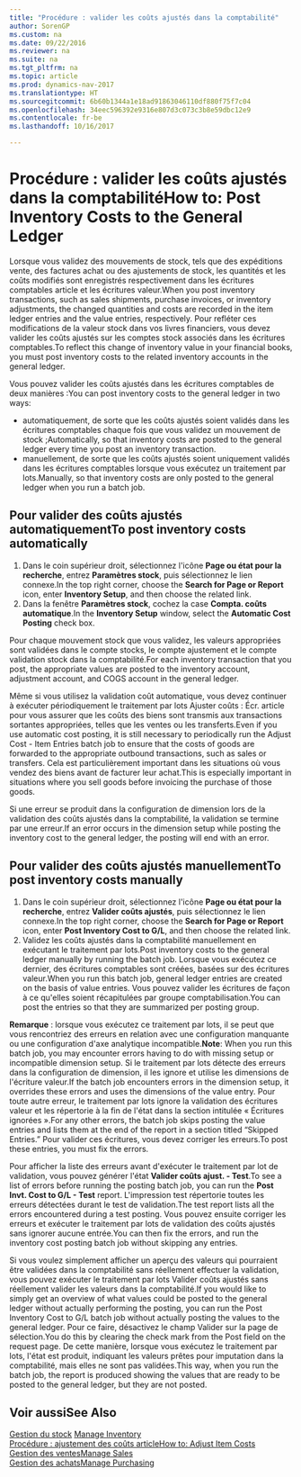 ```yaml
---
title: "Procédure : valider les coûts ajustés dans la comptabilité"
author: SorenGP
ms.custom: na
ms.date: 09/22/2016
ms.reviewer: na
ms.suite: na
ms.tgt_pltfrm: na
ms.topic: article
ms.prod: dynamics-nav-2017
ms.translationtype: HT
ms.sourcegitcommit: 6b60b1344a1e18ad91863046110df880f75f7c04
ms.openlocfilehash: 34eec596392e9316e807d3c073c3b8e59dbc12e9
ms.contentlocale: fr-be
ms.lasthandoff: 10/16/2017

---
```


# <a name="how-to-post-inventory-costs-to-the-general-ledger"></a><span data-ttu-id="52960-102">Procédure : valider les coûts ajustés dans la comptabilité</span><span class="sxs-lookup"><span data-stu-id="52960-102">How to: Post Inventory Costs to the General Ledger</span></span>   
<span data-ttu-id="52960-103">Lorsque vous validez des mouvements de stock, tels que des expéditions vente, des factures achat ou des ajustements de stock, les quantités et les coûts modifiés sont enregistrés respectivement dans les écritures comptables article et les écritures valeur.</span><span class="sxs-lookup"><span data-stu-id="52960-103">When you post inventory transactions, such as sales shipments, purchase invoices, or inventory adjustments, the changed quantities and costs are recorded in the item ledger entries and the value entries, respectively.</span></span> <span data-ttu-id="52960-104">Pour refléter ces modifications de la valeur stock dans vos livres financiers, vous devez valider les coûts ajustés sur les comptes stock associés dans les écritures comptables.</span><span class="sxs-lookup"><span data-stu-id="52960-104">To reflect this change of inventory value in your financial books, you must post inventory costs to the related inventory accounts in the general ledger.</span></span>

<span data-ttu-id="52960-105">Vous pouvez valider les coûts ajustés dans les écritures comptables de deux manières :</span><span class="sxs-lookup"><span data-stu-id="52960-105">You can post inventory costs to the general ledger in two ways:</span></span>

- <span data-ttu-id="52960-106">automatiquement, de sorte que les coûts ajustés soient validés dans les écritures comptables chaque fois que vous validez un mouvement de stock ;</span><span class="sxs-lookup"><span data-stu-id="52960-106">Automatically, so that inventory costs are posted to the general ledger every time you post an inventory transaction.</span></span>
- <span data-ttu-id="52960-107">manuellement, de sorte que les coûts ajustés soient uniquement validés dans les écritures comptables lorsque vous exécutez un traitement par lots.</span><span class="sxs-lookup"><span data-stu-id="52960-107">Manually, so that inventory costs are only posted to the general ledger when you run a batch job.</span></span>


## <a name="to-post-inventory-costs-automatically"></a><span data-ttu-id="52960-108">Pour valider des coûts ajustés automatiquement</span><span class="sxs-lookup"><span data-stu-id="52960-108">To post inventory costs automatically</span></span>
1. <span data-ttu-id="52960-109">Dans le coin supérieur droit, sélectionnez l'icône **Page ou état pour la recherche**, entrez **Paramètres stock**, puis sélectionnez le lien connexe.</span><span class="sxs-lookup"><span data-stu-id="52960-109">In the top right corner, choose the **Search for Page or Report** icon, enter **Inventory Setup**, and then choose the related link.</span></span>
2. <span data-ttu-id="52960-110">Dans la fenêtre **Paramètres stock**, cochez la case **Compta. coûts automatique**.</span><span class="sxs-lookup"><span data-stu-id="52960-110">In the **Inventory Setup** window, select the **Automatic Cost Posting** check box.</span></span>

<span data-ttu-id="52960-111">Pour chaque mouvement stock que vous validez, les valeurs appropriées sont validées dans le compte stocks, le compte ajustement et le compte validation stock dans la comptabilité.</span><span class="sxs-lookup"><span data-stu-id="52960-111">For each inventory transaction that you post, the appropriate values are posted to the inventory account, adjustment account, and COGS account in the general ledger.</span></span>

<span data-ttu-id="52960-112">Même si vous utilisez la validation coût automatique, vous devez continuer à exécuter périodiquement le traitement par lots Ajuster coûts : Écr. article pour vous assurer que les coûts des biens sont transmis aux transactions sortantes appropriées, telles que les ventes ou les transferts.</span><span class="sxs-lookup"><span data-stu-id="52960-112">Even if you use automatic cost posting, it is still necessary to periodically run the Adjust Cost - Item Entries batch job to ensure that the costs of goods are forwarded to the appropriate outbound transactions, such as sales or transfers.</span></span> <span data-ttu-id="52960-113">Cela est particulièrement important dans les situations où vous vendez des biens avant de facturer leur achat.</span><span class="sxs-lookup"><span data-stu-id="52960-113">This is especially important in situations where you sell goods before invoicing the purchase of those goods.</span></span>

<span data-ttu-id="52960-114">Si une erreur se produit dans la configuration de dimension lors de la validation des coûts ajustés dans la comptabilité, la validation se termine par une erreur.</span><span class="sxs-lookup"><span data-stu-id="52960-114">If an error occurs in the dimension setup while posting the inventory cost to the general ledger, the posting will end with an error.</span></span>

## <a name="to-post-inventory-costs-manually"></a><span data-ttu-id="52960-115">Pour valider des coûts ajustés manuellement</span><span class="sxs-lookup"><span data-stu-id="52960-115">To post inventory costs manually</span></span>
1. <span data-ttu-id="52960-116">Dans le coin supérieur droit, sélectionnez l'icône **Page ou état pour la recherche**, entrez **Valider coûts ajustés**, puis sélectionnez le lien connexe.</span><span class="sxs-lookup"><span data-stu-id="52960-116">In the top right corner, choose the **Search for Page or Report** icon, enter **Post Inventory Cost to G/L**, and then choose the related link.</span></span>
2. <span data-ttu-id="52960-117">Validez les coûts ajustés dans la comptabilité manuellement en exécutant le traitement par lots.</span><span class="sxs-lookup"><span data-stu-id="52960-117">Post inventory costs to the general ledger manually by running the batch job.</span></span> <span data-ttu-id="52960-118">Lorsque vous exécutez ce dernier, des écritures comptables sont créées, basées sur des écritures valeur.</span><span class="sxs-lookup"><span data-stu-id="52960-118">When you run this batch job, general ledger entries are created on the basis of value entries.</span></span> <span data-ttu-id="52960-119">Vous pouvez valider les écritures de façon à ce qu'elles soient récapitulées par groupe comptabilisation.</span><span class="sxs-lookup"><span data-stu-id="52960-119">You can post the entries so that they are summarized per posting group.</span></span>

<span data-ttu-id="52960-120">**Remarque** : lorsque vous exécutez ce traitement par lots, il se peut que vous rencontriez des erreurs en relation avec une configuration manquante ou une configuration d'axe analytique incompatible.</span><span class="sxs-lookup"><span data-stu-id="52960-120">**Note**: When you run this batch job, you may encounter errors having to do with missing setup or incompatible dimension setup.</span></span> <span data-ttu-id="52960-121">Si le traitement par lots détecte des erreurs dans la configuration de dimension, il les ignore et utilise les dimensions de l'écriture valeur.</span><span class="sxs-lookup"><span data-stu-id="52960-121">If the batch job encounters errors in the dimension setup, it overrides these errors and uses the dimensions of the value entry.</span></span> <span data-ttu-id="52960-122">Pour toute autre erreur, le traitement par lots ignore la validation des écritures valeur et les répertorie à la fin de l'état dans la section intitulée « Écritures ignorées ».</span><span class="sxs-lookup"><span data-stu-id="52960-122">For any other errors, the batch job skips posting the value entries and lists them at the end of the report in a section titled “Skipped Entries.”</span></span> <span data-ttu-id="52960-123">Pour valider ces écritures, vous devez corriger les erreurs.</span><span class="sxs-lookup"><span data-stu-id="52960-123">To post these entries, you must fix the errors.</span></span>

<span data-ttu-id="52960-124">Pour afficher la liste des erreurs avant d'exécuter le traitement par lot de validation, vous pouvez générer l'état **Valider coûts ajust. - Test**.</span><span class="sxs-lookup"><span data-stu-id="52960-124">To see a list of errors before running the posting batch job, you can run the **Post Invt. Cost to G/L - Test** report.</span></span> <span data-ttu-id="52960-125">L'impression test répertorie toutes les erreurs détectées durant le test de validation.</span><span class="sxs-lookup"><span data-stu-id="52960-125">The test report lists all the errors encountered during a test posting.</span></span> <span data-ttu-id="52960-126">Vous pouvez ensuite corriger les erreurs et exécuter le traitement par lots de validation des coûts ajustés sans ignorer aucune entrée.</span><span class="sxs-lookup"><span data-stu-id="52960-126">You can then fix the errors, and run the inventory cost posting batch job without skipping any entries.</span></span>

<span data-ttu-id="52960-127">Si vous voulez simplement afficher un aperçu des valeurs qui pourraient être validées dans la comptabilité sans réellement effectuer la validation, vous pouvez exécuter le traitement par lots Valider coûts ajustés sans réellement valider les valeurs dans la comptabilité.</span><span class="sxs-lookup"><span data-stu-id="52960-127">If you would like to simply get an overview of what values could be posted to the general ledger without actually performing the posting, you can run the Post Inventory Cost to G/L batch job without actually posting the values to the general ledger.</span></span> <span data-ttu-id="52960-128">Pour ce faire, désactivez le champ Valider sur la page de sélection.</span><span class="sxs-lookup"><span data-stu-id="52960-128">You do this by clearing the check mark from the Post field on the request page.</span></span> <span data-ttu-id="52960-129">De cette manière, lorsque vous exécutez le traitement par lots, l'état est produit, indiquant les valeurs prêtes pour imputation dans la comptabilité, mais elles ne sont pas validées.</span><span class="sxs-lookup"><span data-stu-id="52960-129">This way, when you run the batch job, the report is produced showing the values that are ready to be posted to the general ledger, but they are not posted.</span></span>

## <a name="see-also"></a><span data-ttu-id="52960-130">Voir aussi</span><span class="sxs-lookup"><span data-stu-id="52960-130">See Also</span></span>
<span data-ttu-id="52960-131">[Gestion du stock](inventory-manage-inventory.md)  </span><span class="sxs-lookup"><span data-stu-id="52960-131">[Manage Inventory](inventory-manage-inventory.md)  </span></span>  
[<span data-ttu-id="52960-132">Procédure : ajustement des coûts article</span><span class="sxs-lookup"><span data-stu-id="52960-132">How to: Adjust Item Costs</span></span>](inventory-how-adjust-item-costs.md)  
[<span data-ttu-id="52960-133">Gestion des ventes</span><span class="sxs-lookup"><span data-stu-id="52960-133">Manage Sales</span></span>](sales-manage-sales.md)  
[<span data-ttu-id="52960-134">Gestion des achats</span><span class="sxs-lookup"><span data-stu-id="52960-134">Manage Purchasing</span></span>](purchasing-manage-purchasing.md)

